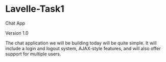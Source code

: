 # Lavelle-Task1
Chat App

Version 1.0

The chat application we will be building today will be quite simple. It will include a login and logout system, AJAX-style features, and will also offer support for multiple users.
